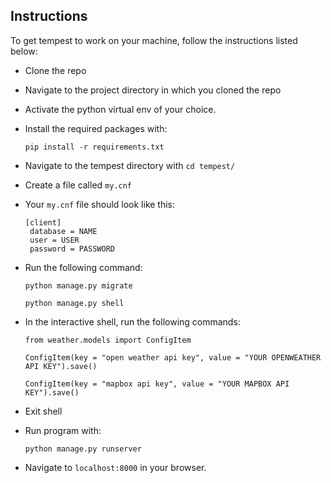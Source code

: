 ## Instructions

To get tempest to work on your machine, follow the instructions listed below:

- Clone the repo
- Navigate to the project directory in which you cloned the repo
- Activate the python virtual env of your choice.
- Install the required packages with:

  `pip install -r requirements.txt`

- Navigate to the tempest directory with `cd tempest/`

- Create a file called `my.cnf`

- Your `my.cnf` file should look like this:

  ```
  [client]
   database = NAME
   user = USER
   password = PASSWORD
  ```

- Run the following command:

  `python manage.py migrate`

  `python manage.py shell`

- In the interactive shell, run the following commands:

  `from weather.models import ConfigItem`

  `ConfigItem(key = "open weather api key", value = "YOUR OPENWEATHER API KEY").save()`

  `ConfigItem(key = "mapbox api key", value = "YOUR MAPBOX API KEY").save()`

- Exit shell

- Run program with:

  `python manage.py runserver`

- Navigate to `localhost:8000` in your browser.
